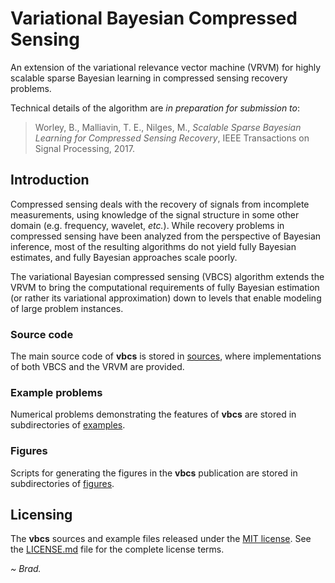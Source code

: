 
# Variational Bayesian Compressed Sensing

An extension of the variational relevance vector machine (VRVM) for
highly scalable sparse Bayesian learning in compressed sensing
recovery problems.

Technical details of the algorithm are _in preparation for submission to_:

> Worley, B., Malliavin, T. E., Nilges, M., _Scalable Sparse Bayesian
> Learning for Compressed Sensing Recovery_, IEEE Transactions on
> Signal Processing, 2017.

## Introduction

Compressed sensing deals with the recovery of signals from incomplete
measurements, using knowledge of the signal structure in some other
domain (e.g. frequency, wavelet, _etc._). While recovery problems
in compressed sensing have been analyzed from the perspective of
Bayesian inference, most of the resulting algorithms do not yield
fully Bayesian estimates, and fully Bayesian approaches scale
poorly.

The variational Bayesian compressed sensing (VBCS) algorithm extends
the VRVM to bring the computational requirements of fully Bayesian 
estimation (or rather its variational approximation) down to levels
that enable modeling of large problem instances.

### Source code

The main source code of **vbcs** is stored in [sources](sources), where
implementations of both VBCS and the VRVM are provided.

### Example problems

Numerical problems demonstrating the features of **vbcs** are stored in
subdirectories of [examples](examples).

### Figures

Scripts for generating the figures in the **vbcs** publication are stored
in subdirectories of [figures](figures).

## Licensing

The **vbcs** sources and example files released under the
[MIT license](https://opensource.org/licenses/MIT). See the
[LICENSE.md](LICENSE.md) file for the complete license terms.

*~ Brad.*

